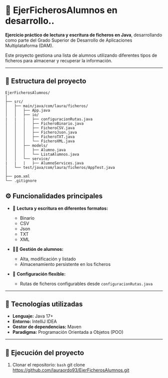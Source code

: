 # 🧮 EjerFicherosAlumnos en desarrollo..

**Ejercicio práctico de lectura y escritura de ficheros en Java**, desarrollando como parte del Grado Superior de Desarrollo de Aplicaciones Multiplataforma (DAM).

Este proyecto gestiona una lista de alumnos utilizando diferentes tipos de ficheros para almacenar y recuperar la información.

---

## 📁 Estructura del proyecto

```text
EjerFicherosAlumnos/
│
├── src/
│   ├── main/java/com/laura/ficheros/
│   │   ├── App.java
│   │   ├── io/
|   |   |   ├── configuracionRutas.java
│   │   │   ├── FicheroBinario.java
│   │   │   ├── FicheroCSV.java
│   │   │   ├── FicheroJson.java
│   │   │   ├── FicheroTXT.java
│   │   │   └── FicheroXML.java
│   │   ├── models/
│   │   │   ├── Alumno.java
│   │   │   └── ListaAlumnos.java
│   │   └── service/
|   |   |   ├── AlumnoServices.java 
│   └── test/java/com/laura/ficheros/AppTest.java
│
├── pom.xml
└── .gitignore
```
## ⚙️ Funcionalidades principales

- 📄 **Lectura y escritura en diferentes formatos:**
  - Binario 
  - CSV  
  - Json
  - TXT
  - XML  


- 👨‍🎓 **Gestión de alumnos:**
  - Alta, modificación y listado  
  - Almacenamiento persistente en los ficheros

- 🔧 **Configuración flexible:**
  - Rutas de ficheros configurables desde `configuracionRutas.java`

---

## 🧰 Tecnologías utilizadas

- **Lenguaje:** Java 17+  
- **Entorno:** IntelliJ IDEA  
- **Gestor de dependencias:** Maven  
- **Paradigma:** Programación Orientada a Objetos (POO)

---

## 🚀 Ejecución del proyecto

1. Clonar el repositorio:
   ```bash```
   git clone https://github.com/lauraordo93/EjerFicherosAlumnos.git


